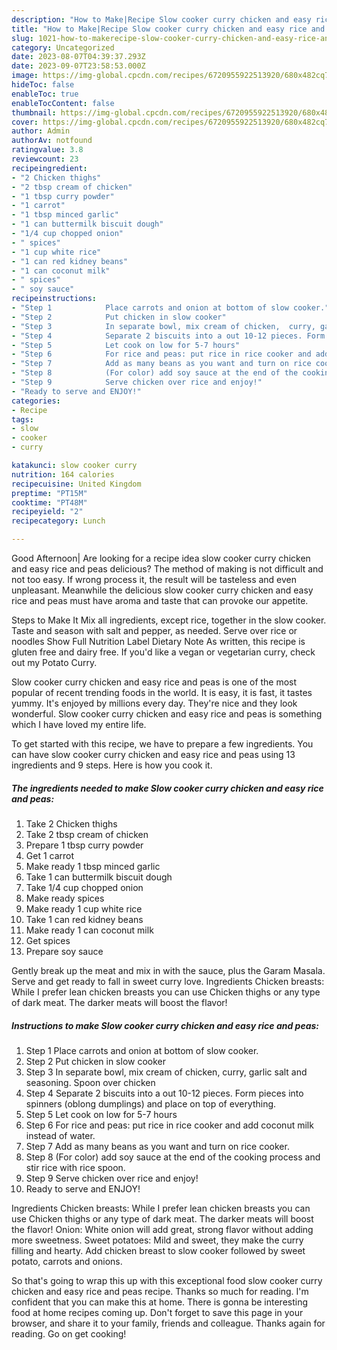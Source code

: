 ```yaml
---
description: "How to Make|Recipe Slow cooker curry chicken and easy rice and peas {That is Delicious"
title: "How to Make|Recipe Slow cooker curry chicken and easy rice and peas {That is Delicious"
slug: 1021-how-to-makerecipe-slow-cooker-curry-chicken-and-easy-rice-and-peas-that-is-delicious
category: Uncategorized
date: 2023-08-07T04:39:37.293Z
date: 2023-09-07T23:58:53.000Z
image: https://img-global.cpcdn.com/recipes/6720955922513920/680x482cq70/slow-cooker-curry-chicken-and-easy-rice-and-peas-recipe-main-photo.jpg
hideToc: false
enableToc: true
enableTocContent: false
thumbnail: https://img-global.cpcdn.com/recipes/6720955922513920/680x482cq70/slow-cooker-curry-chicken-and-easy-rice-and-peas-recipe-main-photo.jpg
cover: https://img-global.cpcdn.com/recipes/6720955922513920/680x482cq70/slow-cooker-curry-chicken-and-easy-rice-and-peas-recipe-main-photo.jpg
author: Admin
authorAv: notfound
ratingvalue: 3.8
reviewcount: 23
recipeingredient:
- "2 Chicken thighs"
- "2 tbsp cream of chicken"
- "1 tbsp curry powder"
- "1 carrot"
- "1 tbsp minced garlic"
- "1 can buttermilk biscuit dough"
- "1/4 cup chopped onion"
- " spices"
- "1 cup white rice"
- "1 can red kidney beans"
- "1 can coconut milk"
- " spices"
- " soy sauce"
recipeinstructions:
- "Step 1            Place carrots and onion at bottom of slow cooker."
- "Step 2            Put chicken in slow cooker"
- "Step 3            In separate bowl, mix cream of chicken,  curry, garlic salt and seasoning. Spoon over chicken"
- "Step 4            Separate 2 biscuits into a out 10-12 pieces. Form pieces into spinners (oblong dumplings) and place on top of everything."
- "Step 5            Let cook on low for 5-7 hours"
- "Step 6            For rice and peas: put rice in rice cooker and add coconut milk instead of water."
- "Step 7            Add as many beans as you want and turn on rice cooker."
- "Step 8            (For color) add soy sauce at the end of the cooking process and stir rice with rice spoon."
- "Step 9            Serve chicken over rice and enjoy!"
- "Ready to serve and ENJOY!"
categories:
- Recipe
tags:
- slow
- cooker
- curry

katakunci: slow cooker curry 
nutrition: 164 calories
recipecuisine: United Kingdom
preptime: "PT15M"
cooktime: "PT48M"
recipeyield: "2"
recipecategory: Lunch

---
```



Good Afternoon| Are looking for a recipe idea slow cooker curry chicken and easy rice and peas delicious? The method of making is not difficult and not too easy. If wrong process it, the result will be tasteless and even unpleasant. Meanwhile the delicious slow cooker curry chicken and easy rice and peas must have aroma and taste that can provoke our appetite.





Steps to Make It Mix all ingredients, except rice, together in the slow cooker. Taste and season with salt and pepper, as needed. Serve over rice or noodles Show Full Nutrition Label Dietary Note As written, this recipe is gluten free and dairy free. If you&#39;d like a vegan or vegetarian curry, check out my Potato Curry.

Slow cooker curry chicken and easy rice and peas is one of the most popular of recent trending foods in the world. It is easy, it is fast, it tastes yummy. It's enjoyed by millions every day. They're nice and they look wonderful. Slow cooker curry chicken and easy rice and peas is something which I have loved my entire life.


To get started with this recipe, we have to prepare a few ingredients. You can have slow cooker curry chicken and easy rice and peas using 13 ingredients and 9 steps. Here is how you cook it.

<!--inarticleads1-->

##### The ingredients needed to make Slow cooker curry chicken and easy rice and peas:

1. Take 2 Chicken thighs
1. Take 2 tbsp cream of chicken
1. Prepare 1 tbsp curry powder
1. Get 1 carrot
1. Make ready 1 tbsp minced garlic
1. Take 1 can buttermilk biscuit dough
1. Take 1/4 cup chopped onion
1. Make ready  spices
1. Make ready 1 cup white rice
1. Take 1 can red kidney beans
1. Make ready 1 can coconut milk
1. Get  spices
1. Prepare  soy sauce


Gently break up the meat and mix in with the sauce, plus the Garam Masala. Serve and get ready to fall in sweet curry love. Ingredients Chicken breasts: While I prefer lean chicken breasts you can use Chicken thighs or any type of dark meat. The darker meats will boost the flavor! 

<!--inarticleads2-->

##### Instructions to make Slow cooker curry chicken and easy rice and peas:

1. Step 1            Place carrots and onion at bottom of slow cooker.
1. Step 2            Put chicken in slow cooker
1. Step 3            In separate bowl, mix cream of chicken,  curry, garlic salt and seasoning. Spoon over chicken
1. Step 4            Separate 2 biscuits into a out 10-12 pieces. Form pieces into spinners (oblong dumplings) and place on top of everything.
1. Step 5            Let cook on low for 5-7 hours
1. Step 6            For rice and peas: put rice in rice cooker and add coconut milk instead of water.
1. Step 7            Add as many beans as you want and turn on rice cooker.
1. Step 8            (For color) add soy sauce at the end of the cooking process and stir rice with rice spoon.
1. Step 9            Serve chicken over rice and enjoy!
1. Ready to serve and ENJOY!

Ingredients Chicken breasts: While I prefer lean chicken breasts you can use Chicken thighs or any type of dark meat. The darker meats will boost the flavor! Onion: White onion will add great, strong flavor without adding more sweetness. Sweet potatoes: Mild and sweet, they make the curry filling and hearty. Add chicken breast to slow cooker followed by sweet potato, carrots and onions. 

So that's going to wrap this up with this exceptional food slow cooker curry chicken and easy rice and peas recipe. Thanks so much for reading. I'm confident that you can make this at home. There is gonna be interesting food at home recipes coming up. Don't forget to save this page in your browser, and share it to your family, friends and colleague. Thanks again for reading. Go on get cooking!
